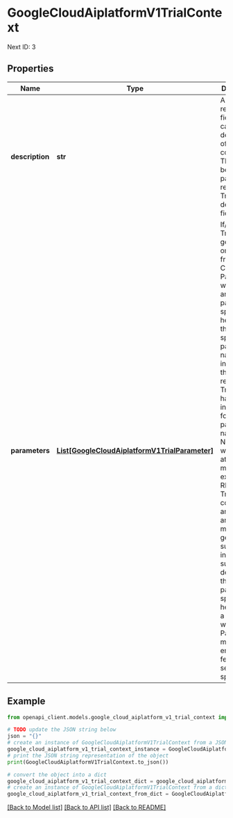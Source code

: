 # GoogleCloudAiplatformV1TrialContext

Next ID: 3

## Properties

Name | Type | Description | Notes
------------ | ------------- | ------------- | -------------
**description** | **str** | A human-readable field which can store a description of this context. This will become part of the resulting Trial&#39;s description field. | [optional] 
**parameters** | [**List[GoogleCloudAiplatformV1TrialParameter]**](GoogleCloudAiplatformV1TrialParameter.md) | If/when a Trial is generated or selected from this Context, its Parameters will match any parameters specified here. (I.e. if this context specifies parameter name:&#39;a&#39; int_value:3, then a resulting Trial will have int_value:3 for its parameter named &#39;a&#39;.) Note that we first attempt to match existing REQUESTED Trials with contexts, and if there are no matches, we generate suggestions in the subspace defined by the parameters specified here. NOTE: a Context without any Parameters matches the entire feasible search space. | [optional] 

## Example

```python
from openapi_client.models.google_cloud_aiplatform_v1_trial_context import GoogleCloudAiplatformV1TrialContext

# TODO update the JSON string below
json = "{}"
# create an instance of GoogleCloudAiplatformV1TrialContext from a JSON string
google_cloud_aiplatform_v1_trial_context_instance = GoogleCloudAiplatformV1TrialContext.from_json(json)
# print the JSON string representation of the object
print(GoogleCloudAiplatformV1TrialContext.to_json())

# convert the object into a dict
google_cloud_aiplatform_v1_trial_context_dict = google_cloud_aiplatform_v1_trial_context_instance.to_dict()
# create an instance of GoogleCloudAiplatformV1TrialContext from a dict
google_cloud_aiplatform_v1_trial_context_from_dict = GoogleCloudAiplatformV1TrialContext.from_dict(google_cloud_aiplatform_v1_trial_context_dict)
```
[[Back to Model list]](../README.md#documentation-for-models) [[Back to API list]](../README.md#documentation-for-api-endpoints) [[Back to README]](../README.md)



